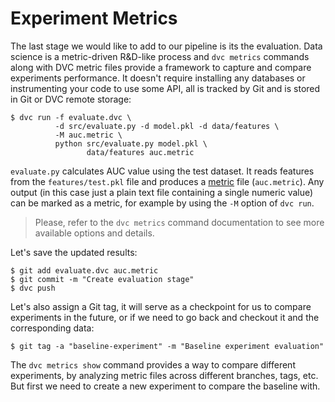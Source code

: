 # Experiment Metrics

The last stage we would like to add to our pipeline is its the evaluation. Data
science is a metric-driven R&D-like process and `dvc metrics` commands along
with DVC metric files provide a framework to capture and compare experiments
performance. It doesn't require installing any databases or instrumenting your
code to use some API, all is tracked by Git and is stored in Git or DVC remote
storage:

```dvc
$ dvc run -f evaluate.dvc \
          -d src/evaluate.py -d model.pkl -d data/features \
          -M auc.metric \
          python src/evaluate.py model.pkl \
                 data/features auc.metric
```

`evaluate.py` calculates AUC value using the test dataset. It reads features
from the `features/test.pkl` file and produces a
[metric](/doc/command-reference/metrics) file (`auc.metric`). Any
<abbr>output</abbr> (in this case just a plain text file containing a single
numeric value) can be marked as a metric, for example by using the `-M` option
of `dvc run`.

> Please, refer to the `dvc metrics` command documentation to see more available
> options and details.

Let's save the updated results:

```dvc
$ git add evaluate.dvc auc.metric
$ git commit -m "Create evaluation stage"
$ dvc push
```

Let's also assign a Git tag, it will serve as a checkpoint for us to compare
experiments in the future, or if we need to go back and checkout it and the
corresponding data:

```dvc
$ git tag -a "baseline-experiment" -m "Baseline experiment evaluation"
```

The `dvc metrics show` command provides a way to compare different experiments,
by analyzing metric files across different branches, tags, etc. But first we
need to create a new experiment to compare the baseline with.
